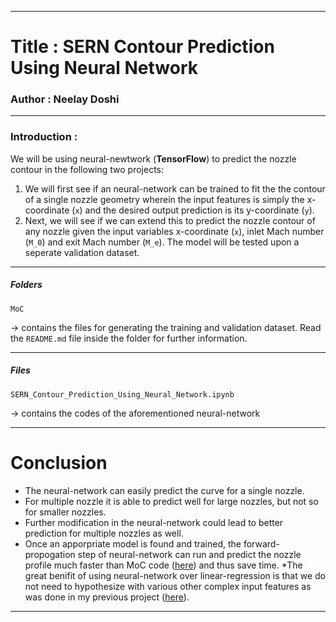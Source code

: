 ---------------------------

# Title : SERN Contour Prediction Using Neural Network
### Author : Neelay Doshi

---------------------------

### Introduction :

We will be using neural-newtwork (**TensorFlow**) to predict the nozzle contour in the following two projects:
1. We will first see if an neural-network can be trained to fit the the contour of a single nozzle geometry wherein the input features is simply the x-coordinate (`x`) and the desired output prediction is its y-coordinate (`y`). 
2. Next, we will see if we can extend this to predict the nozzle contour of any nozzle given the input variables x-coordinate (`x`), inlet Mach number (`M_0`) and exit Mach number (`M_e`). The model will be tested upon a seperate validation dataset.

---------------------------

##### Folders
`MoC`

-> contains the files for generating the training and validation dataset. Read the `README.md` file inside the folder for further information.

---------------------------

##### Files

`SERN_Contour_Prediction_Using_Neural_Network.ipynb`

-> contains the codes of the aforementioned neural-network

---------------------------

# Conclusion 

* The neural-network can easily predict the curve for a single nozzle.
* For multiple nozzle it is able to predict well for large nozzles, but not so for smaller nozzles. 
* Further modification in the neural-network could lead to better prediction for multiple nozzles as well. 
* Once an apporpriate model is found and trained, the forward-propogation step of neural-network can run and predict the nozzle profile much faster than MoC code ([here](https://github.com/neelaydoshi/nozzle-design-using-MoC)) and thus save time.
*The great benifit of using neural-network over linear-regression is that we do not need to hypothesize with various other complex input features as was done in my previous project ([here](https://github.com/neelaydoshi/nozzle-contour-prediction-using-linear-regression)).

---------------------------


